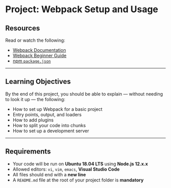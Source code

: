 # Project: Webpack Setup and Usage

## Resources

Read or watch the following:

- [Webpack Documentation](https://intranet.aluswe.com/rltoken/j_Eo1Fx5ddlAk_8R4YK95g)
- [Webpack Beginner Guide](https://intranet.aluswe.com/rltoken/6ddGUw-ILl5oTqDoc-uzTg)
- [npm `package.json`](https://docs.npmjs.com/cli/v11/configuring-npm/package-json)

---

## Learning Objectives

By the end of this project, you should be able to explain — without needing to look it up — the following:

- How to set up Webpack for a basic project
- Entry points, output, and loaders
- How to add plugins
- How to split your code into chunks
- How to set up a development server

---

## Requirements

- Your code will be run on **Ubuntu 18.04 LTS** using **Node.js 12.x.x**
- Allowed editors: `vi`, `vim`, `emacs`, **Visual Studio Code**
- All files should end with a **new line**
- A `README.md` file at the root of your project folder is **mandatory**

